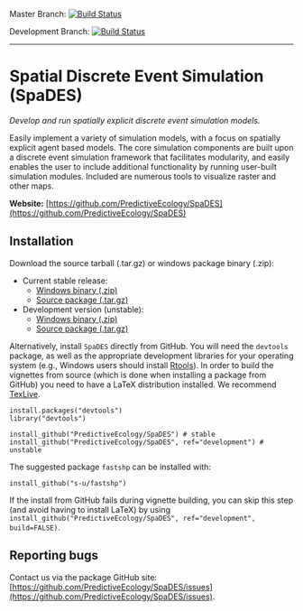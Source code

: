 Master Branch: [![Build Status](https://travis-ci.org/PredictiveEcology/SpaDES.svg?branch=master)](https://travis-ci.org/PredictiveEcology/SpaDES)

Development Branch: [![Build Status](https://travis-ci.org/PredictiveEcology/SpaDES.svg?branch=development)](https://travis-ci.org/PredictiveEcology/SpaDES)

-----

# Spatial Discrete Event Simulation (SpaDES)

*Develop and run spatially explicit discrete event simulation models.*

Easily implement a variety of simulation models, with a focus on spatially explicit agent based models. The core simulation components are built upon a discrete event simulation framework that facilitates modularity, and easily enables the user to include additional functionality by running user-built simulation modules. Included are numerous tools to visualize raster and other maps.

**Website:** [https://github.com/PredictiveEcology/SpaDES](https://github.com/PredictiveEcology/SpaDES)

## Installation

Download the source tarball (.tar.gz) or windows package binary (.zip):

+ Current stable release:
    - [Windows binary (.zip)](https://github.com/PredictiveEcology/SpaDES/raw/master/SpaDES_0.4.0.zip)
    - [Source package (.tar.gz)](https://github.com/PredictiveEcology/SpaDES/raw/master/SpaDES_0.4.0.tar.gz)
+ Development version (unstable):
    - [Windows binary (.zip)](https://github.com/PredictiveEcology/SpaDES/raw/development/SpaDES_0.5.0.9000.zip)
    - [Source package (.tar.gz)](https://github.com/PredictiveEcology/SpaDES/raw/development/SpaDES_0.5.0.9000.tar.gz)

Alternatively, install `SpaDES` directly from GitHub. You will need the `devtools` package, as well as the appropriate development libraries for your operating system (e.g., Windows users should install [Rtools](http://cran.r-project.org/bin/windows/Rtools/)). In order to build the vignettes from source (which is done when installing a package from GitHub) you need to have a LaTeX distribution installed. We recommend [TexLive](https://www.tug.org/texlive/).

    install.packages("devtools")
    library("devtools")
	
    install_github("PredictiveEcology/SpaDES") # stable
    install_github("PredictiveEcology/SpaDES", ref="development") # unstable
    
The suggested package `fastshp` can be installed with:

    install_github("s-u/fastshp")

If the install from GitHub fails during vignette building, you can skip this step (and avoid having to install LaTeX) by using `install_github("PredictiveEcology/SpaDES", ref="development", build=FALSE)`.

## Reporting bugs

Contact us via the package GitHub site: [https://github.com/PredictiveEcology/SpaDES/issues](https://github.com/PredictiveEcology/SpaDES/issues).
